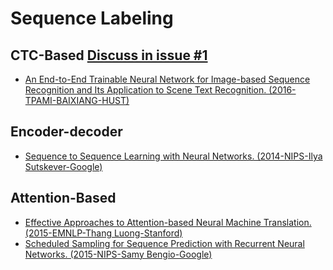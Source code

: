 # Sequence Labeling
## CTC-Based   <a href="https://github.com/LPAIS/Paper_Collecter/issues/1">Discuss in issue #1</a>
 + <a href="./Sequence Labeling/CTC-Based/An End-to-End Trainable Neural Network for Image-based Sequence Recognition and Its Application to Scene Text Recognition.md" target="_blank">An End-to-End Trainable Neural Network for Image-based Sequence Recognition and Its Application to Scene Text Recognition. (2016-TPAMI-BAIXIANG-HUST)</a> &nbsp;&nbsp;&nbsp; 

## Encoder-decoder
 + <a href="./Sequence Labeling/Encoder-Decoder/Sequence to Sequence Learning with Neural Networks.md" target="_blank">Sequence to Sequence Learning with Neural Networks. (2014-NIPS-Ilya Sutskever-Google)</a>

## Attention-Based
 + <a href="./Sequence Labeling/Attention-Based/Effective Approaches to Attention-based Neural Machine Translation.md" target="_blank">Effective Approaches to Attention-based Neural Machine Translation. (2015-EMNLP-Thang Luong-Stanford)</a>
 + <a href="./Sequence Labeling/Attention-Based/Scheduled Sampling for Sequence Prediction with Recurrent Neural Networks.md" target="_blank">Scheduled Sampling for Sequence Prediction with Recurrent Neural Networks. (2015-NIPS-Samy Bengio-Google)</a>

